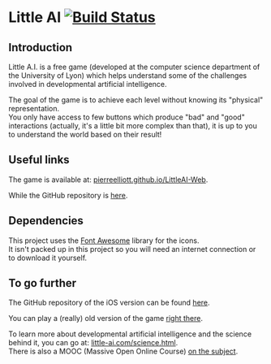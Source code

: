 # Little AI [![Build Status](https://travis-ci.org/pierreelliott/LittleAI-Web.svg?branch=master)](https://travis-ci.org/pierreelliott/LittleAI-Web)

## Introduction

Little A.I. is a free game (developed at the computer science department of the University of Lyon) which helps understand some of the challenges involved in developmental artificial intelligence.

The goal of the game is to achieve each level without knowing its "physical" representation.  
You only have access to few buttons which produce "bad" and "good" interactions (actually, it's a little bit more complex than that), it is up to you to understand the world based on their result!

## Useful links

The game is available at: [pierreelliott.github.io/LittleAI-Web](https://pierreelliott.github.io/LittleAI-Web).

While the GitHub repository is [here](https://github.com/pierreelliott/LittleAI-Web).

## Dependencies

This project uses the [Font Awesome](https://www.w3schools.com/icons/fontawesome_icons_intro.asp) library for the icons.  
It isn't packed up in this project so you will need an internet connection or to download it yourself.

## To go further

The GitHub repository of the iOS version can be found [here](https://github.com/OlivierGeorgeon/IOS-AImergence).

You can play a (really) old version of the game [right there](http://little-ai.com/).

To learn more about developmental artificial intelligence and the science behind it, you can go at: [little-ai.com/science.html](http://little-ai.com/science.html).  
There is also a MOOC (Massive Open Online Course) [on the subject](http://liris.cnrs.fr/ideal/mooc/).
